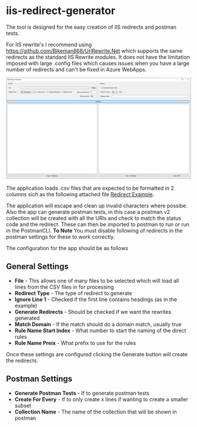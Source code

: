 # iis-redirect-generator

The tool is designed for the easy creation of IIS redirects and postman tests. 

For IIS rewrite's I recommend using https://github.com/Bikeman868/UrlRewrite.Net which supports the same redirects as the standard IIS Rewrite modules. It does not have the limitation imposed with large .config files which causes issues when you have a large number of redirects and can't be fixed in Azure WebApps.

![Application](Docs/app.png)

The application loads .csv files that are expected to be formatted in 2 columns sich as the following attached file [Redirect Example](Docs/Book1.csv).

The application will escape and clean up invalid characters where possibe. Also the app can generate postman tests, in this case a postman v2 collection will be created with all the URls and check to match the status code and the redirect. These can then be imported to postman to run or run in the PostmanCLI. **To Note** You must disable following of redirects in the postman settings for these to work correctly.

The configuration for the app should be as follows

## General Settings

- **File** - This allows one of many files to be selected which will load all lines from the CSV files in for processing
- **Redirect Type** - The type of redirect to generate
- **Ignore Line 1** - Checked if the first line contains headings (as in the example)
- **Generate Redirects** - Should be checked if we want the rewrites generated
- **Match Domain** - If the match should do a domain match, usually true
- **Rule Name Start Index** - What number to start the naming of the direct rules
- **Rule Name Preix** - What prefix to use for the rules

Once these settings are configured clicking the Generate button will create the redirects.

## Postman Settings

- **Generate Postman Tests** - If to generate postman tests
- **Create For Every** - If to only create x lines if wanting to create a smaller subset
- **Collection Name** - The name of the collection that will be shown in postman
